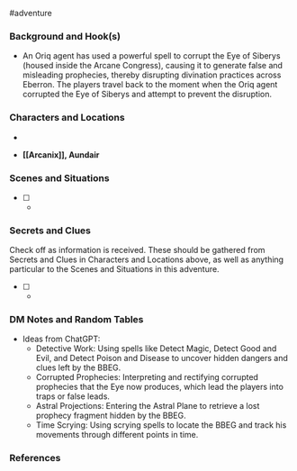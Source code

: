  #adventure 

### Background and Hook(s)

* An Oriq agent has used a powerful spell to corrupt the Eye of Siberys (housed inside the Arcane Congress), causing it to generate false and misleading prophecies, thereby disrupting divination practices across Eberron. The players travel back to the moment when the Oriq agent corrupted the Eye of Siberys and attempt to prevent the disruption.

### Characters and Locations

* 

* **[[Arcanix]], Aundair**

### Scenes and Situations

 - [ ] -

### Secrets and Clues
Check off as information is received. These should be gathered from Secrets and Clues in Characters and Locations above, as well as anything particular to the Scenes and Situations in this adventure.

 - [ ] -

### DM Notes and Random Tables

- Ideas from ChatGPT:
	- Detective Work: Using spells like Detect Magic, Detect Good and Evil, and Detect Poison and Disease to uncover hidden dangers and clues left by the BBEG.
	- Corrupted Prophecies: Interpreting and rectifying corrupted prophecies that the Eye now produces, which lead the players into traps or false leads.
	- Astral Projections: Entering the Astral Plane to retrieve a lost prophecy fragment hidden by the BBEG.
	- Time Scrying: Using scrying spells to locate the BBEG and track his movements through different points in time.

### References

